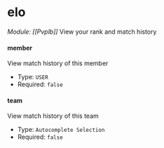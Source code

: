 # elo
*Module: [[Pvplb]]*
View your rank and match history
#### member
View match history of this member
- Type: `USER`
- Required: `false`
#### team
View match history of this team
- Type: `Autocomplete Selection`
- Required: `false`